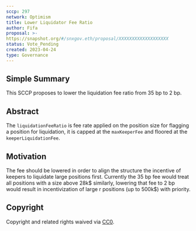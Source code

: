 ```yaml
---
sccp: 297
network: Optimism
title: Lower Liquidator Fee Ratio
author: Fifa
proposal: >-
https://snapshot.org/#/snxgov.eth/proposal/XXXXXXXXXXXXXXXXXXX
status: Vote_Pending
created: 2023-04-24
type: Governance
---
```


## Simple Summary

<!--"If you can't explain it simply, you don't understand it well enough." Provide a simplified and layman-accessible explanation of the SCCP.-->

This SCCP proposes to lower the liquidation fee ratio from 35 bp to 2 bp.

## Abstract

<!--A short (~200 word) description of the variable change proposed.-->
The `liquidationFeeRatio` is fee rate applied on the position size for flagging a position for liquidation, it is capped at the `maxKeeperFee` and floored at the `keeperLiquidationFee`.

## Motivation

<!--The motivation is critical for SCCPs that want to update variables within Synthetix. It should clearly explain why the existing variable is not incentive aligned. SCCP submissions without sufficient motivation may be rejected outright.-->

The fee should be lowered in order to align the structure the incentive of keepers to liquidate large positions first. Currently the 35 bp fee would treat all positions with a size above 28k$ similarly, lowering that fee to 2 bp would result in incentivization of large r positions (up to 500k$) with priority.

## Copyright

Copyright and related rights waived via [CC0](https://creativecommons.org/publicdomain/zero/1.0/).

